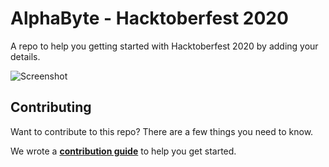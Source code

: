 # AlphaByte - Hacktoberfest 2020

A repo to help you getting started with Hacktoberfest 2020 by adding your details.

![Screenshot](https://i.ibb.co/CVtybY1/image.png)

## Contributing

Want to contribute to this repo? There are a few things you need to know.

We wrote a [**contribution guide**](https://github.com/AlphaByte-dev/Hacktoberfest-2020/blob/main/CONTRIBUTING.md) to help you get started.
